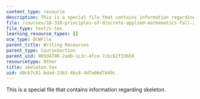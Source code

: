 ```yaml
---
content_type: resource
description: This is a special file that contains information regarding skeleton.
file: /courses/18-310-principles-of-discrete-applied-mathematics-fall-2013/40cb7c81bdad23b36bc84d7a06d7449c_skeleton.tex
file_type: text/x-tex
learning_resource_types: []
ocw_type: OCWFile
parent_title: Writing Resources
parent_type: CourseSection
parent_uid: 905d4790-2adb-1c3c-4fce-7cbc62f33659
resourcetype: Other
title: skeleton.tex
uid: 40cb7c81-bdad-23b3-6bc8-4d7a06d7449c
---
```

This is a special file that contains information regarding skeleton.

